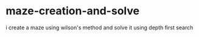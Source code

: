 # maze-creation-and-solve
i create a maze using wilson's method and solve it using depth first search
